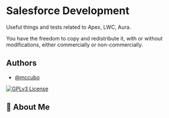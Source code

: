 # Salesforce Development
Useful things and tests related to Apex, LWC, Aura.

You have the freedom to copy and redistribute it, with or without modifications, either commercially or non-commercially.
## Authors

- [@mccubo](https://www.github.com/mccubo)


[![GPLv3 License](https://img.shields.io/badge/License-GPL%20v3-yellow.svg)](https://opensource.org/licenses/)


## 🚀 About Me

